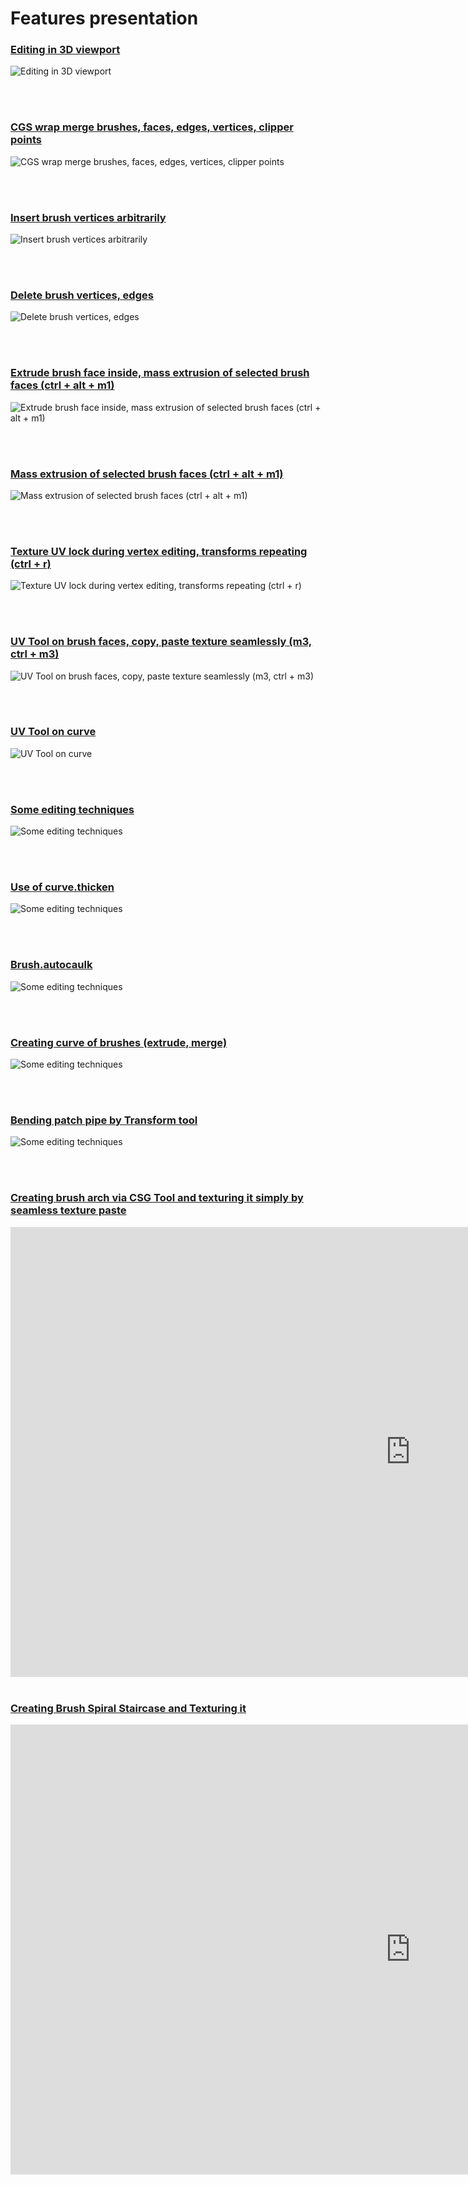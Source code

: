 # Features presentation

<h3 id="Editing in 3D viewport">
    <a href="#Editing in 3D viewport">
        Editing in 3D viewport
    </a>
</h3>

![Editing in 3D viewport](gifs/15edit3D.gif)

<br />
<br />

<h3 id="CGS wrap merge brushes, faces, edges, vertices, clipper points">
    <a href="#CGS wrap merge brushes, faces, edges, vertices, clipper points">
        CGS wrap merge brushes, faces, edges, vertices, clipper points
    </a>
</h3>

![CGS wrap merge brushes, faces, edges, vertices, clipper points](gifs/merge.gif)

<br />
<br />

<h3 id="Insert brush vertices arbitrarily">
    <a href="#Insert brush vertices arbitrarily">
        Insert brush vertices arbitrarily
    </a>
</h3>

![Insert brush vertices arbitrarily](gifs/19insertBrushVerts.gif)

<br />
<br />

<h3 id="Delete brush vertices, edges">
    <a href="#Delete brush vertices, edges">
        Delete brush vertices, edges
    </a>
</h3>

![Delete brush vertices, edges](gifs/22delComponents.gif)

<br />
<br />

<h3 id="Extrude brush face inside, mass extrusion of selected brush faces (ctrl + alt + m1)">
    <a href="#Extrude brush face inside, mass extrusion of selected brush faces (ctrl + alt + m1)">
        Extrude brush face inside, mass extrusion of selected brush faces (ctrl + alt + m1)
    </a>
</h3>

![Extrude brush face inside, mass extrusion of selected brush faces (ctrl + alt + m1)](gifs/23dragDiagExtrude.gif)

<br />
<br />

<h3 id="Mass extrusion of selected brush faces (ctrl + alt + m1)">
    <a href="#Mass extrusion of selected brush faces (ctrl + alt + m1)">
        Mass extrusion of selected brush faces (ctrl + alt + m1)
    </a>
</h3>

![Mass extrusion of selected brush faces (ctrl + alt + m1)](gifs/extrude-short.gif)

<br />
<br />

<h3 id="Texture UV lock during vertex editing, transforms repeating (ctrl + r)">
    <a href="#Texture UV lock during vertex editing, transforms repeating (ctrl + r)">
        Texture UV lock during vertex editing, transforms repeating (ctrl + r)
    </a>
</h3>

![Texture UV lock during vertex editing, transforms repeating (ctrl + r)](gifs/Peek_2020-01-18_22-44.gif)

<br />
<br />

<h3 id="UV Tool on brush faces, copy, paste texture seamlessly (m3, ctrl + m3)">
    <a href="#UV Tool on brush faces, copy, paste texture seamlessly (m3, ctrl + m3)">
        UV Tool on brush faces, copy, paste texture seamlessly (m3, ctrl + m3)
    </a>
</h3>

![UV Tool on brush faces, copy, paste texture seamlessly (m3, ctrl + m3)](gifs/20uvtool.gif)

<br />
<br />

<h3 id="UV Tool on curve">
    <a href="#UV Tool on curve">
        UV Tool on curve
    </a>
</h3>

![UV Tool on curve](gifs/1uvtool_curve.gif)

<br />
<br />

<h3 id="Some editing techniques">
    <a href="#Some editing techniques">
        Some editing techniques
    </a>
</h3>

![Some editing techniques](gifs/24someTech.gif)

<br />
<br />

<h3 id="Use of curve.thicken">
    <a href="#Use of curve.thicken">
        Use of curve.thicken
    </a>
</h3>

![Some editing techniques](gifs/24patchThicken.gif)

<br />
<br />

<h3 id="Brush.autocaulk">
    <a href="#Brush.autocaulk">
        Brush.autocaulk
    </a>
</h3>

![Some editing techniques](gifs/25autocaulk.gif)

<br />
<br />

<h3 id="Creating curve of brushes (extrude, merge)">
    <a href="#Creating curve of brushes (extrude, merge)">
        Creating curve of brushes (extrude, merge)
    </a>
</h3>

![Some editing techniques](gifs/26brushCurve.gif)

<br />
<br />

<h3 id="Bending patch pipe by Transform tool">
    <a href="#Bending patch pipe by Transform tool">
        Bending patch pipe by Transform tool
    </a>
</h3>

![Some editing techniques](gifs/29patchPipe.gif)

<br />
<br />

<h3 id="Creating brush arch via CSG Tool and texturing it simply by seamless texture paste">
    <a href="#Creating brush arch via CSG Tool and texturing it simply by seamless texture paste">
        Creating brush arch via CSG Tool and texturing it simply by seamless texture paste
    </a>
</h3>

<iframe width="1280" height="720" src="https://www.youtube.com/embed/qA9eNOkD1iY" frameborder="0" allow="accelerometer; autoplay; clipboard-write; encrypted-media; gyroscope; picture-in-picture" allowfullscreen></iframe>

<br />
<br />

<h3 id="Creating Brush Spiral Staircase and Texturing it">
    <a href="#Creating Brush Spiral Staircase and Texturing it">
        Creating Brush Spiral Staircase and Texturing it
    </a>
</h3>

<iframe width="1280" height="720" src="https://www.youtube.com/embed/QeiDOeAwAkw" frameborder="0" allow="accelerometer; autoplay; clipboard-write; encrypted-media; gyroscope; picture-in-picture" allowfullscreen></iframe>



